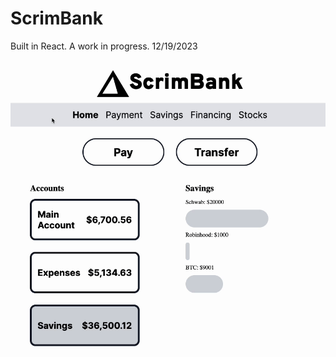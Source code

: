 # ScrimBank

Built in React. A work in progress. 12/19/2023

<img src="./scrimbank_rough_2.gif" alt="gif demo of Scrimbank site" width="600px" />